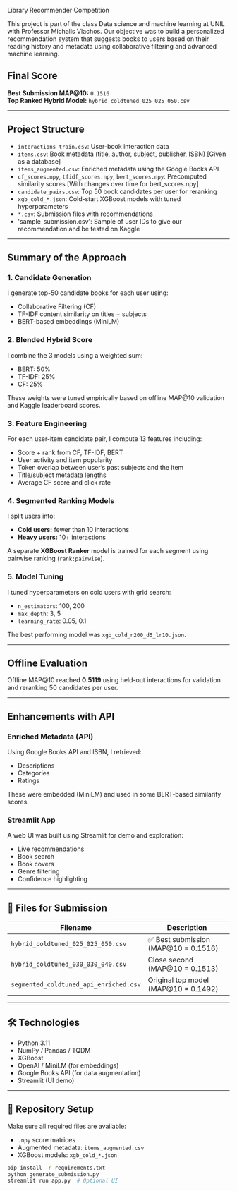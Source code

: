 Library Recommender Competition

This project is part of the class Data science and machine learning at UNIL with Professor Michalis Vlachos.
Our objective was to build a personalized recommendation system that suggests books to users based on their reading history and metadata using collaborative filtering and advanced machine learning.

## Final Score

**Best Submission MAP@10:** `0.1516`  
**Top Ranked Hybrid Model:** `hybrid_coldtuned_025_025_050.csv`

---

## Project Structure

- `interactions_train.csv`: User-book interaction data
- `items.csv`: Book metadata (title, author, subject, publisher, ISBN) [Given as a database]
- `items_augmented.csv`: Enriched metadata using the Google Books API
- `cf_scores.npy`, `tfidf_scores.npy`, `bert_scores.npy`: Precomputed similarity scores [With changes over time for bert_scores.npy]
- `candidate_pairs.csv`: Top 50 book candidates per user for reranking
- `xgb_cold_*.json`: Cold-start XGBoost models with tuned hyperparameters
- `*.csv`: Submission files with recommendations
- 'sample_submission.csv': Sample of user IDs to give our recommendation and be tested on Kaggle

---

## Summary of the Approach

### 1. **Candidate Generation**
I generate top-50 candidate books for each user using:
- Collaborative Filtering (CF)
- TF-IDF content similarity on titles + subjects
- BERT-based embeddings (MiniLM)

### 2. **Blended Hybrid Score**
I combine the 3 models using a weighted sum:
- BERT: 50%
- TF-IDF: 25%
- CF: 25%

These weights were tuned empirically based on offline MAP@10 validation and Kaggle leaderboard scores.

### 3. **Feature Engineering**
For each user-item candidate pair, I compute 13 features including:
- Score + rank from CF, TF-IDF, BERT
- User activity and item popularity
- Token overlap between user’s past subjects and the item
- Title/subject metadata lengths
- Average CF score and click rate

### 4. **Segmented Ranking Models**
I split users into:
- **Cold users:** fewer than 10 interactions
- **Heavy users:** 10+ interactions

A separate **XGBoost Ranker** model is trained for each segment using pairwise ranking (`rank:pairwise`).

### 5. **Model Tuning**
I tuned hyperparameters on cold users with grid search:
- `n_estimators`: 100, 200
- `max_depth`: 3, 5
- `learning_rate`: 0.05, 0.1

The best performing model was `xgb_cold_n200_d5_lr10.json`.

---

## Offline Evaluation

Offline MAP@10 reached **0.5119** using held-out interactions for validation and reranking 50 candidates per user.

---

## Enhancements with API

### Enriched Metadata (API)
Using Google Books API and ISBN, I retrieved:
- Descriptions
- Categories
- Ratings

These were embedded (MiniLM) and used in some BERT-based similarity scores.

### Streamlit App
A web UI was built using Streamlit for demo and exploration:
- Live recommendations
- Book search
- Book covers
- Genre filtering
- Confidence highlighting

---

## 🧾 Files for Submission

| Filename                                | Description                         |
|----------------------------------------|-------------------------------------|
| `hybrid_coldtuned_025_025_050.csv`     | ✅ Best submission (MAP@10 = 0.1516) |
| `hybrid_coldtuned_030_030_040.csv`     | Close second (MAP@10 = 0.1513)     |
| `segmented_coldtuned_api_enriched.csv` | Original top model (MAP@10 = 0.1492) |

---

## 🛠 Technologies

- Python 3.11
- NumPy / Pandas / TQDM
- XGBoost
- OpenAI / MiniLM (for embeddings)
- Google Books API (for data augmentation)
- Streamlit (UI demo)

---

## 📁 Repository Setup

Make sure all required files are available:
- `.npy` score matrices
- Augmented metadata: `items_augmented.csv`
- XGBoost models: `xgb_cold_*.json`

```bash
pip install -r requirements.txt
python generate_submission.py
streamlit run app.py  # Optional UI
